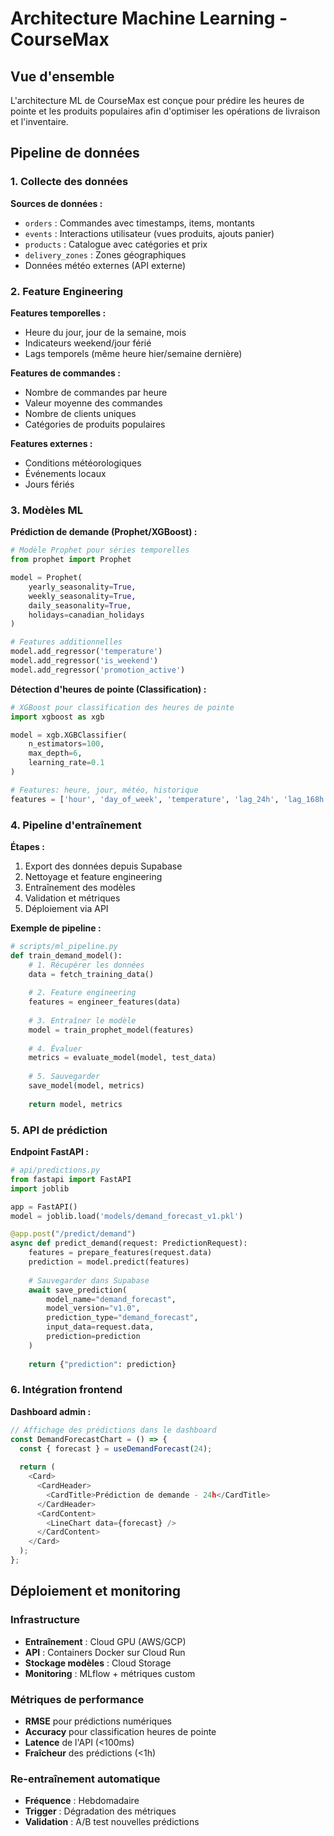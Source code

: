 # Architecture Machine Learning - CourseMax

## Vue d'ensemble

L'architecture ML de CourseMax est conçue pour prédire les heures de pointe et les produits populaires afin d'optimiser les opérations de livraison et l'inventaire.

## Pipeline de données

### 1. Collecte des données

**Sources de données :**
- `orders` : Commandes avec timestamps, items, montants
- `events` : Interactions utilisateur (vues produits, ajouts panier)
- `products` : Catalogue avec catégories et prix
- `delivery_zones` : Zones géographiques
- Données météo externes (API externe)

### 2. Feature Engineering

**Features temporelles :**
- Heure du jour, jour de la semaine, mois
- Indicateurs weekend/jour férié
- Lags temporels (même heure hier/semaine dernière)

**Features de commandes :**
- Nombre de commandes par heure
- Valeur moyenne des commandes
- Nombre de clients uniques
- Catégories de produits populaires

**Features externes :**
- Conditions météorologiques
- Événements locaux
- Jours fériés

### 3. Modèles ML

**Prédiction de demande (Prophet/XGBoost) :**
```python
# Modèle Prophet pour séries temporelles
from prophet import Prophet

model = Prophet(
    yearly_seasonality=True,
    weekly_seasonality=True,
    daily_seasonality=True,
    holidays=canadian_holidays
)

# Features additionnelles
model.add_regressor('temperature')
model.add_regressor('is_weekend')
model.add_regressor('promotion_active')
```

**Détection d'heures de pointe (Classification) :**
```python
# XGBoost pour classification des heures de pointe
import xgboost as xgb

model = xgb.XGBClassifier(
    n_estimators=100,
    max_depth=6,
    learning_rate=0.1
)

# Features: heure, jour, météo, historique
features = ['hour', 'day_of_week', 'temperature', 'lag_24h', 'lag_168h']
```

### 4. Pipeline d'entraînement

**Étapes :**
1. Export des données depuis Supabase
2. Nettoyage et feature engineering
3. Entraînement des modèles
4. Validation et métriques
5. Déploiement via API

**Exemple de pipeline :**
```python
# scripts/ml_pipeline.py
def train_demand_model():
    # 1. Récupérer les données
    data = fetch_training_data()
    
    # 2. Feature engineering
    features = engineer_features(data)
    
    # 3. Entraîner le modèle
    model = train_prophet_model(features)
    
    # 4. Évaluer
    metrics = evaluate_model(model, test_data)
    
    # 5. Sauvegarder
    save_model(model, metrics)
    
    return model, metrics
```

### 5. API de prédiction

**Endpoint FastAPI :**
```python
# api/predictions.py
from fastapi import FastAPI
import joblib

app = FastAPI()
model = joblib.load('models/demand_forecast_v1.pkl')

@app.post("/predict/demand")
async def predict_demand(request: PredictionRequest):
    features = prepare_features(request.data)
    prediction = model.predict(features)
    
    # Sauvegarder dans Supabase
    await save_prediction(
        model_name="demand_forecast",
        model_version="v1.0",
        prediction_type="demand_forecast",
        input_data=request.data,
        prediction=prediction
    )
    
    return {"prediction": prediction}
```

### 6. Intégration frontend

**Dashboard admin :**
```typescript
// Affichage des prédictions dans le dashboard
const DemandForecastChart = () => {
  const { forecast } = useDemandForecast(24);
  
  return (
    <Card>
      <CardHeader>
        <CardTitle>Prédiction de demande - 24h</CardTitle>
      </CardHeader>
      <CardContent>
        <LineChart data={forecast} />
      </CardContent>
    </Card>
  );
};
```

## Déploiement et monitoring

### Infrastructure
- **Entraînement** : Cloud GPU (AWS/GCP)
- **API** : Containers Docker sur Cloud Run
- **Stockage modèles** : Cloud Storage
- **Monitoring** : MLflow + métriques custom

### Métriques de performance
- **RMSE** pour prédictions numériques
- **Accuracy** pour classification heures de pointe
- **Latence** de l'API (<100ms)
- **Fraîcheur** des prédictions (<1h)

### Re-entraînement automatique
- **Fréquence** : Hebdomadaire
- **Trigger** : Dégradation des métriques
- **Validation** : A/B test nouvelles prédictions